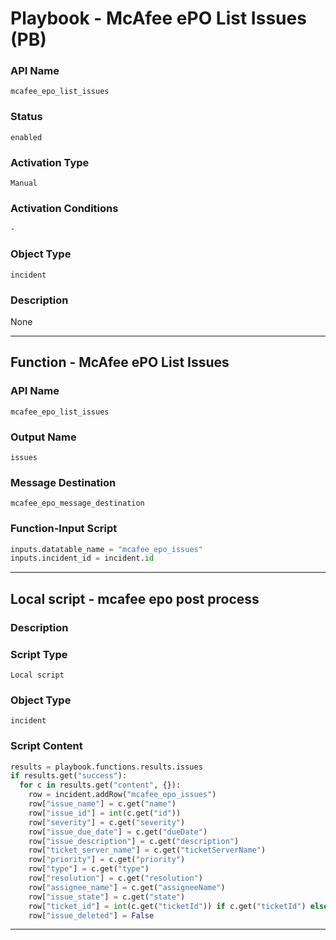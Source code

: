 <!--
    DO NOT MANUALLY EDIT THIS FILE
    THIS FILE IS AUTOMATICALLY GENERATED WITH resilient-sdk codegen
    Generated with resilient-sdk v51.0.0.2.575
-->

# Playbook - McAfee ePO List Issues (PB)

### API Name
`mcafee_epo_list_issues`

### Status
`enabled`

### Activation Type
`Manual`

### Activation Conditions
`-`

### Object Type
`incident`

### Description
None


---
## Function - McAfee ePO List Issues

### API Name
`mcafee_epo_list_issues`

### Output Name
`issues`

### Message Destination
`mcafee_epo_message_destination`

### Function-Input Script
```python
inputs.datatable_name = "mcafee_epo_issues"
inputs.incident_id = incident.id
```

---

## Local script - mcafee epo post process

### Description


### Script Type
`Local script`

### Object Type
`incident`

### Script Content
```python
results = playbook.functions.results.issues
if results.get("success"):
  for c in results.get("content", {}):
    row = incident.addRow("mcafee_epo_issues")
    row["issue_name"] = c.get("name")
    row["issue_id"] = int(c.get("id"))
    row["severity"] = c.get("severity")
    row["issue_due_date"] = c.get("dueDate")
    row["issue_description"] = c.get("description")
    row["ticket_server_name"] = c.get("ticketServerName")
    row["priority"] = c.get("priority")
    row["type"] = c.get("type")
    row["resolution"] = c.get("resolution")
    row["assignee_name"] = c.get("assigneeName")
    row["issue_state"] = c.get("state")
    row["ticket_id"] = int(c.get("ticketId")) if c.get("ticketId") else None
    row["issue_deleted"] = False
```

---

